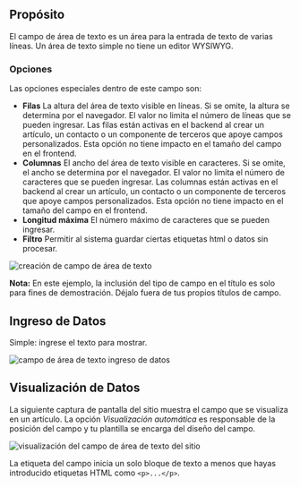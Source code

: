 <!-- Filename: J3.x:Adding_custom_fields/Textarea_Field / Display title: Campo de Área de Texto -->

## Propósito

El campo de área de texto es un área para la entrada de texto de varias líneas. Un área de texto simple no tiene un editor WYSIWYG.

### Opciones

Las opciones especiales dentro de este campo son:

- **Filas** La altura del área de texto visible en líneas. Si se omite, la altura se determina por el navegador. El valor no limita el número de líneas que se pueden ingresar. Las filas están activas en el backend al crear un artículo, un contacto o un componente de terceros que apoye campos personalizados. Esta opción no tiene impacto en el tamaño del campo en el frontend.
- **Columnas** El ancho del área de texto visible en caracteres. Si se omite, el ancho se determina por el navegador. El valor no limita el número de caracteres que se pueden ingresar. Las columnas están activas en el backend al crear un artículo, un contacto o un componente de terceros que apoye campos personalizados. Esta opción no tiene impacto en el tamaño del campo en el frontend.
- **Longitud máxima** El número máximo de caracteres que se pueden ingresar.
- **Filtro** Permitir al sistema guardar ciertas etiquetas html o datos sin procesar.

![creación de campo de área de texto](../../../en/images/fields/fields-textarea-edit.png)

**Nota:** En este ejemplo, la inclusión del tipo de campo en el título es solo para fines de demostración. Déjalo fuera de tus propios títulos de campo.

## Ingreso de Datos

Simple: ingrese el texto para mostrar.

![campo de área de texto ingreso de datos](../../../en/images/fields/fields-textarea-data-entry.png)

## Visualización de Datos

La siguiente captura de pantalla del sitio muestra el campo que se visualiza en un artículo. La opción *Visualización automática* es responsable de la posición del campo y tu plantilla se encarga del diseño del campo.

![visualización del campo de área de texto del sitio](../../../en/images/fields/fields-textarea-site.png)

La etiqueta del campo inicia un solo bloque de texto a menos que hayas introducido etiquetas HTML como `<p>...</p>`.

